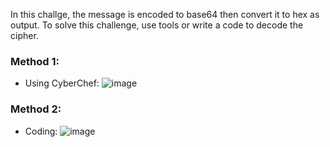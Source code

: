 In this challge, the message is encoded to base64 then convert it to hex as output. To solve this challenge, use tools or write a code to decode the cipher.

### Method 1:
- Using CyberChef:
![image](https://github.com/SonPham14/BlueRock_HW/assets/103044792/bf83b02f-283b-4c2a-a756-05bf3e2e8ca4)

### Method 2:
- Coding:
![image](https://github.com/SonPham14/BlueRock_HW/assets/103044792/969485cc-09ff-41a9-bad8-85ba7ef3261d)

